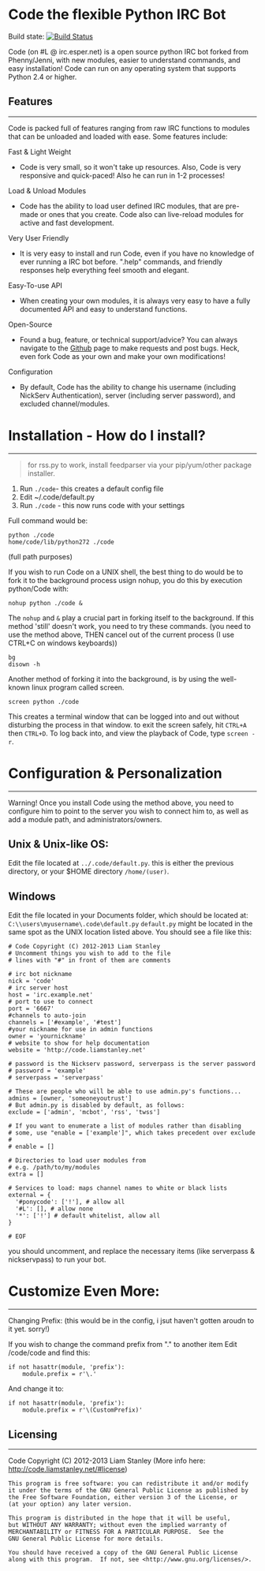 Code the flexible Python IRC Bot
=====================================

Build state: [![Build Status](https://travis-ci.org/Liamraystanley/Code.png?branch=master)](https://travis-ci.org/Liamraystanley/Code)

Code (on #L @ irc.esper.net) is a open source python IRC bot forked from Phenny/Jenni, with new modules, easier to understand commands, and easy installation! Code can run on any operating system that supports Python 2.4 or higher.

Features
--------
________

Code is packed full of features ranging from raw IRC functions to modules that can be unloaded and loaded with ease. Some features include:

Fast & Light Weight
- Code is very small, so it won't take up resources. Also, Code is very responsive and quick-paced! Also he can run in 1-2 processes!

Load & Unload Modules
- Code has the ability to load user defined IRC modules, that are pre-made or ones that you create. Code also can live-reload modules for active and fast development.

Very User Friendly
- It is very easy to install and run Code, even if you have no knowledge of ever running a IRC bot before. ".help" commands, and friendly responses help everything feel smooth and elegant.

Easy-To-use API
- When creating your own modules, it is always very easy to have a fully documented API and easy to understand functions.

Open-Source
- Found a bug, feature, or technical support/advice? You can always navigate to the [Github](https://github.com/Liamraystanley/Code) page to make requests and post bugs. Heck, even fork Code as your own and make your own modifications!</dd>

Configuration
- By default, Code has the ability to change his username (including NickServ Authentication), server (including server password), and excluded channel/modules.

Installation - How do I install?
================================
________________________________

 > for rss.py to work, install feedparser via your pip/yum/other package installer.

1) Run `./code`- this creates a default config file 
2) Edit ~/.code/default.py 
3) Run `./code` - this now runs code with your settings 

Full command would be: 

    python ./code
    home/code/lib/python272 ./code
    
(full path purposes) 

If you wish to run Code on a UNIX shell, the best thing to do would be to fork it to the background process usign nohup, you do this by execution python/Code with: 

    nohup python ./code &

The `nohup` and `&` play a crucial part in forking itself to the background. If this method 'still' doesn't work, you need to try these commands. (you need to use the method above, THEN cancel out of the current process (I use CTRL+C on windows keyboards)) 

    bg
    disown -h

Another method of forking it into the background, is by using the well-known linux program called screen.

    screen python ./code
    
This creates a terminal window that can be logged into and out without disturbing the process in that window. to exit the screen safely, hit `CTRL+A` then `CTRL+D`.
To log back into, and view the playback of Code, type `screen -r`.


Configuration & Personalization 
===============================
_______________________________

Warning! Once you install Code using the method above, you need to configure him to point to the server you wish to connect him to, as well as add a module path, and administrators/owners.

Unix & Unix-like OS: 
--------------------

Edit the file located at `../.code/default.py`. this is either the previous directory, or your $HOME directory `/home/(user)`.

Windows
-------

Edit the file located in your Documents folder, which should be located at: 
`C:\\users\myusername\.code\default.py`
`default.py` might be located in the same spot as the UNIX location listed above.
You should see a file like this:

    # Code Copyright (C) 2012-2013 Liam Stanley
    # Uncomment things you wish to add to the file
    # lines with "#" in front of them are comments

    # irc bot nickname
    nick = 'code'
    # irc server host
    host = 'irc.example.net'
    # port to use to connect
    port = '6667'
    #channels to auto-join
    channels = ['#example', '#test']
    #your nickname for use in admin functions
    owner = 'yournickname'
    # website to show for help documentation
    website = 'http://code.liamstanley.net'

    # password is the Nickserv password, serverpass is the server password
    # password = 'example'
    # serverpass = 'serverpass'

    # These are people who will be able to use admin.py's functions...
    admins = [owner, 'someoneyoutrust']
    # But admin.py is disabled by default, as follows:
    exclude = ['admin', 'mcbot', 'rss', 'twss']

    # If you want to enumerate a list of modules rather than disabling
    # some, use "enable = ['example']", which takes precedent over exclude
    # 
    # enable = []

    # Directories to load user modules from
    # e.g. /path/to/my/modules
    extra = []

    # Services to load: maps channel names to white or black lists
    external = { 
      '#ponycode': ['!'], # allow all
      '#L': [], # allow none
      '*': ['!'] # default whitelist, allow all
    }

    # EOF

you should uncomment, and replace the necessary items (like serverpass & nickservpass) to run your bot. 

Customize Even More: 
====================
____________________

Changing Prefix: 
(this would be in the config, i jsut haven't gotten aroudn to it yet. sorry!)

If you wish to change the command prefix from "." to another item Edit /code/code and find this: 

    if not hasattr(module, 'prefix'):
        module.prefix = r'\.'

And change it to: 

    if not hasattr(module, 'prefix'):
        module.prefix = r'\(CustomPrefix)'

Licensing
---------
_________

Code Copyright (C) 2012-2013 Liam Stanley (More info here: http://code.liamstanley.net/#license)

    This program is free software: you can redistribute it and/or modify
    it under the terms of the GNU General Public License as published by
    the Free Software Foundation, either version 3 of the License, or
    (at your option) any later version.

    This program is distributed in the hope that it will be useful,
    but WITHOUT ANY WARRANTY; without even the implied warranty of
    MERCHANTABILITY or FITNESS FOR A PARTICULAR PURPOSE.  See the
    GNU General Public License for more details.

    You should have received a copy of the GNU General Public License
    along with this program.  If not, see <http://www.gnu.org/licenses/>.
